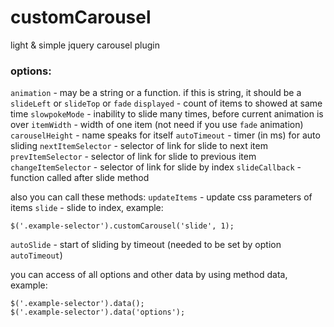 customCarousel
==============

light & simple jquery carousel plugin

### options:

`animation` - may be a string or a function. if this is string, it should be a `slideLeft` or `slideTop` or `fade`
`displayed` - count of items to showed at same time
`slowpokeMode` - inability to slide many times, before current animation is over
`itemWidth` - width of one item (not need if you use `fade` animation)
`carouselHeight` - name speaks for itself
`autoTimeout` - timer (in ms) for auto sliding
`nextItemSelector` - selector of link for slide to next item
`prevItemSelector` - selector of link for slide to previous item
`changeItemSelector` - selector of link for slide by index
`slideCallback` - function called after slide method


also you can call these methods:
`updateItems` - update css parameters of items
`slide` - slide to index, example:
```
$('.example-selector').customCarousel('slide', 1);
```
`autoSlide` - start of sliding by timeout (needed to be set by option `autoTimeout`)


you can access of all options and other data by using method data, example:
```
$('.example-selector').data();
$('.example-selector').data('options');
```
